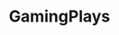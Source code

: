 ---
title: GamingPlays
crosslinks:
- starcraft
- gaming
- DotA2
- Battlefield
- leagueoflegends
- BattleRite
- QuakeChampions
- RivalsOfAether
- halo
- QuakeLive
- Smite
- fragfilms
- GosuMicro
- forhonor
- RocketLeague
- ArenaFPS
- WC3
- Brawlhalla
- unrealtournament
---